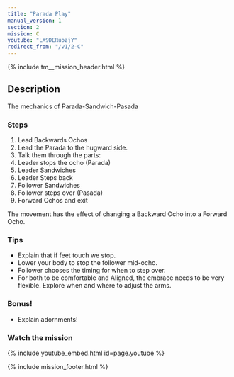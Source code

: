 ```yaml
---
title: "Parada Play"
manual_version: 1
section: 2
mission: C
youtube: "LX9DERuozjY"
redirect_from: "/v1/2-C"
---
```


{% include tm__mission_header.html %}

## Description

The mechanics of Parada-Sandwich-Pasada

### Steps

1. Lead Backwards Ochos
2. Lead the Parada to the hugward side. 
3. Talk them through the parts: 
4. Leader stops the ocho (Parada) 
5. Leader Sandwiches
6. Leader Steps back
7. Follower Sandwiches
8. Follower steps over (Pasada)
9. Forward Ochos and exit

The movement has the effect of changing a Backward Ocho into a Forward Ocho.  

### Tips

* Explain that if feet touch we stop. 
* Lower your body to stop the follower mid-ocho.
* Follower chooses the timing for when to step over.  
* For both to be comfortable and Aligned, the embrace needs to be very flexible. Explore when and where to adjust the arms. 

### Bonus!

* Explain adornments! 

### Watch the mission

{% include youtube_embed.html id=page.youtube %}

{% include mission_footer.html %}
